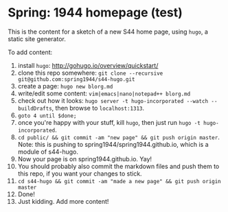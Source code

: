 # Spring: 1944 homepage (test)

This is the content for a sketch of a new S44 home page, using `hugo`, a static
site generator.

To add content:

1. install `hugo`: http://gohugo.io/overview/quickstart/
2. clone this repo somewhere: `git clone --recursive git@github.com:spring1944/s44-hugo.git`
3. create a page: `hugo new blorg.md`
4. write/edit some content: `vim|emacs|nano|notepad++ blorg.md`
5. check out how it looks: `hugo server -t hugo-incorporated --watch --buildDrafts`, then browse to `localhost:1313`.
6. `goto 4 until $done;`
7. once you're happy with your stuff, kill `hugo`, then just run `hugo -t hugo-incorporated`.
8. `cd public/ && git commit -am "new page" && git push origin master`. Note: this is pushing to spring1944/spring1944.github.io, which is a module of s44-hugo.
9. Now your page is on spring1944.github.io. Yay!
10. You should probably also commit the markdown files and push them to this repo, if you want your changes to stick.
11. `cd s44-hugo && git commit -am "made a new page" && git push origin master`
12. Done!
13. Just kidding. Add more content!
